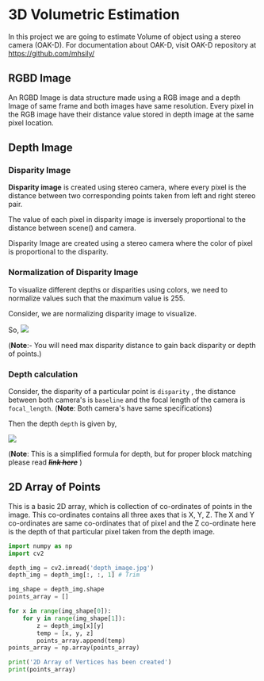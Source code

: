 # 3D Volumetric Estimation
In this project we are going to estimate Volume of object using a stereo camera (OAK-D).
For documentation about OAK-D, visit OAK-D repository at https://github.com/mhsily/

## RGBD Image
An RGBD Image is data structure made using a RGB image and a depth Image of same frame and both images have same resolution. 
Every pixel in the RGB image have their distance value stored in depth image at the same pixel location.

## Depth Image
### Disparity Image
**Disparity image** is created using stereo camera, where every pixel is the distance between two corresponding points taken from left and right stereo pair.

The value of each pixel in disparity image is inversely proportional to the distance between scene() and camera.

Disparity Image are created using a stereo camera where the color of pixel is proportional to the disparity. 

### Normalization of Disparity Image
To visualize different depths or disparities using colors, we need to normalize values such that the maximum value is 255.

Consider, we are normalizing disparity image to visualize. 

So, 
<img src="https://render.githubusercontent.com/render/math?math=normalized\_frame = \frac{disparity\_frame}{max\_disparity} \times 255">

(**Note**:- You will need max disparity distance to gain back disparity or depth of points.)

### Depth calculation
Consider, the disparity of a particular point is ```disparity``` , the distance between both camera's is ```baseline``` and the focal length of the camera is ```focal_length```.
(**Note**: Both camera's have same specifications)

Then the depth ```depth``` is given by,

<img src="https://render.githubusercontent.com/render/math?math=depth = \frac{baseline \times focal\_length}{disparity}">

(**Note**: This is a simplified formula for depth, but for proper block matching please read ***~~link here~~*** )


## 2D Array of Points
This is a basic 2D array, which is collection of co-ordinates of points in the image. 
This co-ordinates contains all three axes that is X, Y, Z.
The X and Y co-ordinates are same co-ordinates that of pixel and the Z co-ordinate here is the depth of that particular pixel taken from the depth image.

```python
import numpy as np
import cv2

depth_img = cv2.imread('depth_image.jpg')
depth_img = depth_img[:, :, 1] # Trim 

img_shape = depth_img.shape
points_array = [] 

for x in range(img_shape[0]):
	for y in range(img_shape[1]):
		z = depth_img[x][y]
		temp = [x, y, z]
		points_array.append(temp)
points_array = np.array(points_array)

print('2D Array of Vertices has been created')
print(points_array)
```